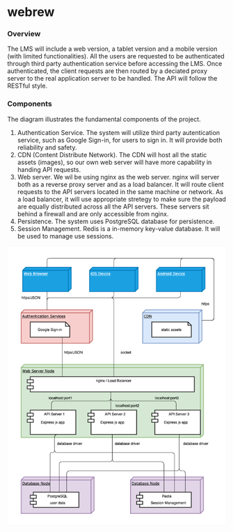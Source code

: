 # webrew


### Overview

The LMS will include a web version, a tablet version and a mobile version (with limited functionalities). All the users are requested to be authenticated through third party authentication service before accessing the LMS. Once authenticated, the client requests are then routed by a deciated proxy server to the real application server to be handled. The API will follow the RESTful style.

### Components

The diagram illustrates the fundamental components of the project.
1. Authentication Service. The system will utilize third party autentication service, such as Google Sign-in, for users to sign in. It will provide both reliability and safety.
2. CDN (Content Distribute Network). The CDN will host all the static assets (images), so our own web server will have more capability in handing API requests.
3. Web server. We wil be using nginx as the web server. nginx will server both as a reverse proxy server and as a load balancer. It will route client requests to the API servers located in the same machine or network. As a load balancer, it will use appropriate stretegy to make sure the payload are equally distributed across all the API servers. These servers sit behind a firewall and are only accessible from nginx.
4. Persistence. The system uses PostgreSQL database for persistence.
5. Session Management. Redis is a in-memory key-value database. It will be used to manage use sessions.

![Deployment Diagram](docs/deployment_diagram.png)

